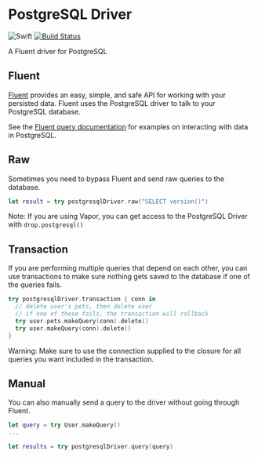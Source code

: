 # PostgreSQL Driver
![Swift](http://img.shields.io/badge/swift-3.1-brightgreen.svg)
[![Build Status](https://travis-ci.org/vapor-community/postgresql-driver.svg?branch=master)](https://travis-ci.org/vapor-community/postgresql-driver)

A Fluent driver for PostgreSQL

## Fluent
[Fluent](https://github.com/vapor/fluent.git) provides an easy, simple, and safe API for working with your persisted data.  Fluent uses the PostgreSQL driver to talk to your PostgreSQL database.

See the [Fluent query documentation](https://docs.vapor.codes/2.0/fluent/query/) for examples on interacting with data in PostgreSQL.

## Raw
Sometimes you need to bypass Fluent and send raw queries to the database.

```swift
let result = try postgresqlDriver.raw("SELECT version()")
```

Note: If you are using Vapor, you can get access to the PostgreSQL Driver with `drop.postgresql()`

## Transaction
If you are performing multiple queries that depend on each other, you can use transactions to make sure nothing gets saved to the database if one of the queries fails.

```swift
try postgresqlDriver.transaction { conn in
  // delete user's pets, then delete user
  // if one of these fails, the transaction will rollback
  try user.pets.makeQuery(conn).delete()
  try user.makeQuery(conn).delete()
}
```

Warning: Make sure to use the connection supplied to the closure for all queries you want included in the transaction.

## Manual
You can also manually send a query to the driver without going through Fluent.

```swift
let query = try User.makeQuery()
...

let results = try postgresqlDriver.query(query)
```
